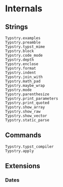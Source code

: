 
# Internals

## Strings

```@docs
Typstry.examples
Typstry.preamble
Typstry.typst_mime
Typstry.block
Typstry.code_mode
Typstry.depth
Typstry.enclose
Typstry.format
Typstry.indent
Typstry.join_with
Typstry.math_pad
Typstry.maybe_wrap
Typstry.mode
Typstry.parenthesize
Typstry.print_parameters
Typstry.print_quoted
Typstry.show_array
Typstry.show_raw
Typstry.show_vector
Typstry.static_parse
```

## Commands

```@docs
Typstry.typst_compiler
Typstry.apply
```

## Extensions

### Dates
